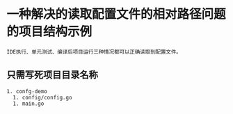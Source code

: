 #  一种解决的读取配置文件的相对路径问题的项目结构示例
    IDE执行、单元测试、编译后项目运行三种情况都可以正确读取到配置文件。
## 只需写死项目目录名称

```
1. confg-demo
  1. config/config.go
  1. main.go
```